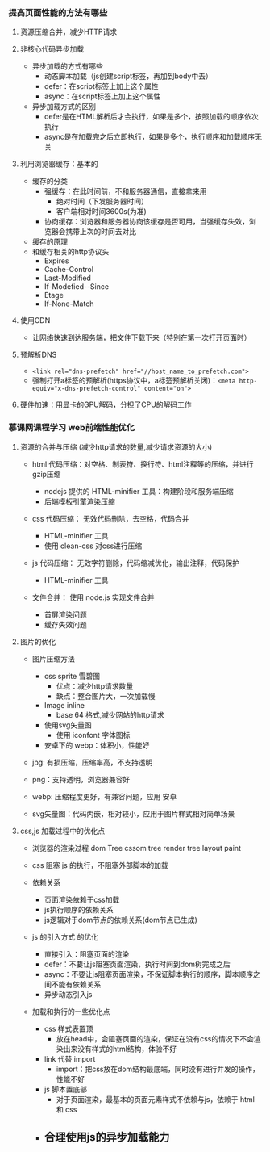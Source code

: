 ### 提高页面性能的方法有哪些
1. 资源压缩合并，减少HTTP请求
2. 非核心代码异步加载
    - 异步加载的方式有哪些
        - 动态脚本加载（js创建script标签，再加到body中去）
        - defer：在script标签上加上这个属性
        - async：在script标签上加上这个属性
    - 异步加载方式的区别
        - defer是在HTML解析后才会执行，如果是多个，按照加载的顺序依次执行  
        - async是在加载完之后立即执行，如果是多个，执行顺序和加载顺序无关

3. 利用浏览器缓存：基本的
    - 缓存的分类
        - 强缓存：在此时间前，不和服务器通信，直接拿来用
            - 绝对时间（下发服务器时间）
            - 客户端相对时间3600s(为准)
        - 协商缓存：浏览器和服务器协商该缓存是否可用，当强缓存失效，浏览器会携带上次的时间去对比
    - 缓存的原理
    - 和缓存相关的http协议头
        - Expires
        - Cache-Control
        - Last-Modified
        - If-Modefied--Since
        - Etage
        - If-None-Match
4. 使用CDN
    - 让网络快速到达服务端，把文件下载下来（特别在第一次打开页面时）
5. 预解析DNS
    - `<link rel="dns-prefetch" href="//host_name_to_prefetch.com">`
    - 强制打开a标签的预解析(https协议中，a标签预解析关闭)：`<meta http-equiv="x-dns-prefetch-control" content="on">`

6. 硬件加速：用显卡的GPU解码，分担了CPU的解码工作


### 慕课网课程学习 web前端性能优化

1. 资源的合并与压缩
    (减少http请求的数量,减少请求资源的大小)
    - html 代码压缩：对空格、制表符、换行符、html注释等的压缩，并进行gzip压缩
        - nodejs 提供的 HTML-minifier 工具：构建阶段和服务端压缩
        - 后端模板引擎渲染压缩

    - css 代码压缩： 无效代码删除，去空格，代码合并
        - HTML-minifier 工具
        - 使用 clean-css 对css进行压缩

    - js 代码压缩： 无效字符删除，代码缩减优化，输出注释，代码保护
        - HTML-minifier 工具
        
    - 文件合并： 使用 node.js 实现文件合并
        - 首屏渲染问题
        - 缓存失效问题
    

2. 图片的优化
    - 图片压缩方法
        - css sprite 雪碧图
            - 优点：减少http请求数量
            - 缺点：整合图片大，一次加载慢
        - Image inline
            - base 64 格式,减少网站的http请求
        - 使用svg矢量图
            - 使用 iconfont 字体图标 
        - 安卓下的 webp：体积小，性能好

    - jpg: 有损压缩，压缩率高，不支持透明
    - png：支持透明，浏览器兼容好
    - webp: 压缩程度更好，有兼容问题，应用 安卓
    - svg矢量图：代码内嵌，相对较小，应用于图片样式相对简单场景

3. css,js 加载过程中的优化点
    - 浏览器的渲染过程 dom Tree cssom tree render tree layout paint
    - css 阻塞 js 的执行，不阻塞外部脚本的加载
    - 依赖关系
        - 页面渲染依赖于css加载
        - js执行顺序的依赖关系
        - js逻辑对于dom节点的依赖关系(dom节点已生成)
    - js 的引入方式 的优化
        - 直接引入：阻塞页面的渲染
        - defer：不要让js阻塞页面渲染，执行时间到dom树完成之后
        - async：不要让js阻塞页面渲染，不保证脚本执行的顺序，脚本顺序之间不能有依赖关系
        - 异步动态引入js

    - 加载和执行的一些优化点
        - css 样式表置顶
            - 放在head中，会阻塞页面的渲染，保证在没有css的情况下不会渲染出来没有样式的html结构，体验不好
        - link 代替 import
            - import：把css放在dom结构最底端，同时没有进行并发的操作，性能不好
        - js 脚本置底部
            - 对于页面渲染，最基本的页面元素样式不依赖与js，依赖于 html 和 css
        - 合理使用js的异步加载能力
            - 

